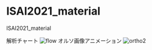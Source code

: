 # ISAI2021_material
ISAI2021_material

解析チャート
![flow](https://user-images.githubusercontent.com/74333186/119085484-c7ef0080-ba3e-11eb-8ab4-2f2e4b576e04.jpg)
オルソ画像アニメーション
![ortho2](https://user-images.githubusercontent.com/74333186/118401974-be624300-b6a2-11eb-9c23-b2fee6692e00.gif)
